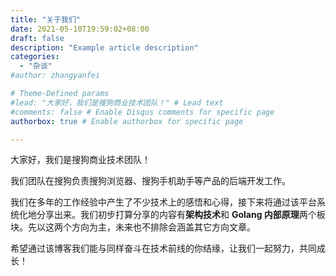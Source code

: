 ```yaml
---
title: "关于我们"
date: 2021-05-10T19:59:02+08:00
draft: false
description: "Example article description"
categories:
  - "杂谈"
#author: zhangyanfei  

# Theme-Defined params
#lead: "大家好，我们是搜狗商业技术团队！" # Lead text
#comments: false # Enable Disqus comments for specific page
authorbox: true # Enable authorbox for specific page

---
```

大家好，我们是搜狗商业技术团队！

<!--more-->

我们团队在搜狗负责搜狗浏览器、搜狗手机助手等产品的后端开发工作。

我们在多年的工作经验中产生了不少技术上的感悟和心得，接下来将通过该平台系统化地分享出来。我们初步打算分享的内容有**架构技术**和 **Golang 内部原理**两个板块。先以这两个方向为主，未来也不排除会涵盖其它方向文章。

希望通过该博客我们能与同样奋斗在技术前线的你结缘，让我们一起努力，共同成长！







